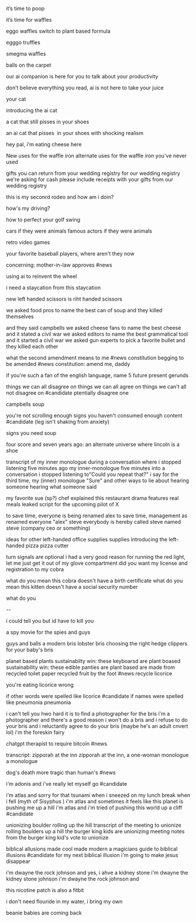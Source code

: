 it’s time to poop 

it’s time for waffles 

eggo waffles switch to plant based formula 

egggo truffles 

smegma waffles

balls on the carpet 

our ai companion is here for you to talk about your productivity 

don’t believe everything you read, ai is not here to take your juice 

your cat 

introducing the ai cat 

a cat that still pisses in your shoes 

an ai cat that pisses  in your shoes with shocking realism

hey pal, i'm eating cheese here

New uses for the waffle iron
alternate uses for the waffle iron you've never used

gifts you can return from your wedding registry
for our wedding registry we're asking for cash
please include receipts with your gifts from our wedding registry

this is my seconrd rodeo and how am i doin?

how's my driving? 

how to perfect your golf swing

cars if they were animals
famous actors if they were animals

retro video games 

your favorite baseball players, where aren't they now

concerning: mother-in-law approves #news 

using ai to reinvent the wheel

i need a staycation from this staycation

new left handed scissors is riht handed scissors

we asked food pros to name the best can of soup and they killed themselves

and they said campbells
we asked cheese fans to name the best cheese and it stated a civil war
we asked editors to name the best grammatical tool and it started a civil war
we asked gun experts to pick a favorite bullet and they killed each other

what the second amendment means to me #news 
constitution begging to be amended #news 
constitution: amend me, daddy


if you're such a fan of the english language, name 5 future present gerunds

things we can all disagree on
things we can all agree on
things we can't all not disagree on #candidate 
ptentially disagree one

campbells soup 

you're not scrolling enough
signs you haven't consumed enough content #candidate 
(leg isn't shaking from anxiety)

signs you need soup

four score and seven years ago: an alternate universe where lincoln is a shoe

transcript of my inner monologue during a conversation where i stopped listening five minutes ago
my inner-monologue five minutes into a conversation i stopped listening to"Could you repeat that?" i say for the third time, my (inner) monologue 
"Sure" and other ways to lie about hearing someone
hearing what someone said


my favorite sue (sp?) chef explained
this restaurant drama features real meals
leaked script for the upcoming pilot of X


to save time, everyone is being renamed alex
to save time, management as renamed everyone "alex"
steve
everybody is hereby called steve
named steve
(company ceo or something)

ideas for other left-handed office supplies
supplies
introducing the left-handed pizza
pizza cutter

turn signals are optional
i had a very good reason for running the red light, let me just get it out of my glove compartment
did you want my license and registration to my cobra

what do you mean this cobra doesn't have a birth certificate
what do you mean this kitten doesn't have a social security number

what do you

--

i could tell you but id have to kill you 

a spy movie for the spies and guys

guys and balls
a modern bris
lobster bris
choosing the right hedge clippers for your baby's bris

planet based plants
sustainabilty win: these keyboarsd are plant boased
sustainability win: these edible panties are plant based
are made from recycled toilet paper
recycled fruit by the foot #news 
recycle licorice

you're eating licorice wrong

if other words were spelled like licorice #candidate 
if names were spelled like pneumonia
pneumonia

i can't tell you hwo hard it is to find a photographer for the bris
i'm a photographer and there's a good reason i won't do a bris
and i refuse to do your bris
and i reluctantly agree to do your bris (maybe he's an adult cnvert lol)
i'm the foreskin fairy 

chatgpt therapist to require bitcoin #news 

transcript: zipporah at the inn
zipporah at the inn, a one-woman monologue
a monologue

dog's death more tragic than human's #news 

i'm adonis and i've really let myself go #candidate 

i'm atlas and sorry for that tsunami
when i sneezed
on my lunch break
when i fell 
(myth of Sisyphus )
i'm atlas and sometimes it feels like this  planet is pushing me up a hill
i'm atlas and i'm tried of pushing this world up a cliff #candidate 

unionizing boulder rolling up the hill
transcript of the meeting to unionize rolling boulders up a hill
the burger king kids are unionizing
meeting notes from the burger king kid's vote to unionize

biblical allusions made cool
made modern
a magicians guide to biblical illusions #candidate 
for my next biblical illusion i'm going to make jesus disappear

i'm dwayne the rock johnson and yes, i ahve a kidney stone
i'm dwayne the kidney stone johnson
i'm dwayne the rock johnson and 

this nicotine patch is also a fitbit

i don't need flouride in my water, i bring my own

beanie babies are coming back




